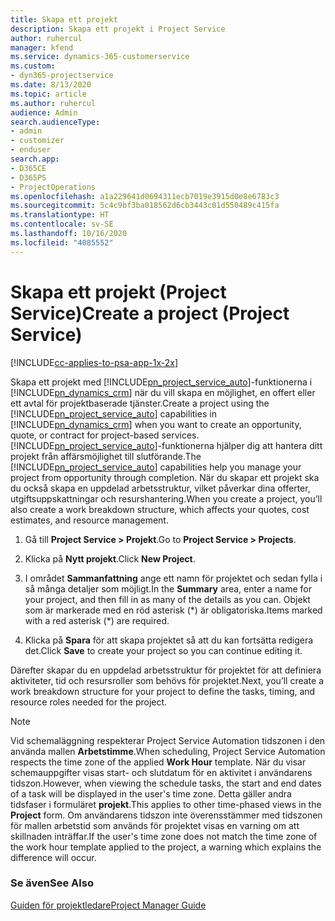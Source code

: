 ```yaml
---
title: Skapa ett projekt
description: Skapa ett projekt i Project Service
author: ruhercul
manager: kfend
ms.service: dynamics-365-customerservice
ms.custom:
- dyn365-projectservice
ms.date: 8/13/2020
ms.topic: article
ms.author: ruhercul
audience: Admin
search.audienceType:
- admin
- customizer
- enduser
search.app:
- D365CE
- D365PS
- ProjectOperations
ms.openlocfilehash: a1a229641d0694311ecb7019e3915d0e8e6783c3
ms.sourcegitcommit: 5c4c9bf3ba018562d6cb3443c01d550489c415fa
ms.translationtype: HT
ms.contentlocale: sv-SE
ms.lasthandoff: 10/16/2020
ms.locfileid: "4085552"
---
```

# <a name="create-a-project-project-service"></a><span data-ttu-id="a2510-103">Skapa ett projekt (Project Service)</span><span class="sxs-lookup"><span data-stu-id="a2510-103">Create a project (Project Service)</span></span>

[!INCLUDE[cc-applies-to-psa-app-1x-2x](../includes/cc-applies-to-psa-app-1x-2x.md)]

<span data-ttu-id="a2510-104">Skapa ett projekt med [!INCLUDE[pn_project_service_auto](../includes/pn-project-service-auto.md)]-funktionerna i [!INCLUDE[pn_dynamics_crm](../includes/pn-dynamics-crm.md)] när du vill skapa en möjlighet, en offert eller ett avtal för projektbaserade tjänster.</span><span class="sxs-lookup"><span data-stu-id="a2510-104">Create a project using the [!INCLUDE[pn_project_service_auto](../includes/pn-project-service-auto.md)] capabilities in [!INCLUDE[pn_dynamics_crm](../includes/pn-dynamics-crm.md)] when you want to create an opportunity, quote, or contract for project-based services.</span></span> <span data-ttu-id="a2510-105">[!INCLUDE[pn_project_service_auto](../includes/pn-project-service-auto.md)]-funktionerna hjälper dig att hantera ditt projekt från affärsmöjlighet till slutförande.</span><span class="sxs-lookup"><span data-stu-id="a2510-105">The [!INCLUDE[pn_project_service_auto](../includes/pn-project-service-auto.md)] capabilities help you manage your project from opportunity through completion.</span></span> <span data-ttu-id="a2510-106">När du skapar ett projekt ska du också skapa en uppdelad arbetsstruktur, vilket påverkar dina offerter, utgiftsuppskattningar och resurshantering.</span><span class="sxs-lookup"><span data-stu-id="a2510-106">When you create a project, you’ll also create a work breakdown structure, which affects your quotes, cost estimates, and resource management.</span></span>  
  
1.  <span data-ttu-id="a2510-107">Gå till **Project Service > Projekt**.</span><span class="sxs-lookup"><span data-stu-id="a2510-107">Go to **Project Service > Projects**.</span></span>  
  
2.  <span data-ttu-id="a2510-108">Klicka på **Nytt projekt**.</span><span class="sxs-lookup"><span data-stu-id="a2510-108">Click **New Project**.</span></span>  
  
3.  <span data-ttu-id="a2510-109">I området **Sammanfattning** ange ett namn för projektet och sedan fylla i så många detaljer som möjligt.</span><span class="sxs-lookup"><span data-stu-id="a2510-109">In the **Summary** area, enter a name for your project, and then fill in as many of the details as you can.</span></span> <span data-ttu-id="a2510-110">Objekt som är markerade med en röd asterisk (\*) är obligatoriska.</span><span class="sxs-lookup"><span data-stu-id="a2510-110">Items marked with a red asterisk (\*) are required.</span></span>  
  
4.  <span data-ttu-id="a2510-111">Klicka på **Spara** för att skapa projektet så att du kan fortsätta redigera det.</span><span class="sxs-lookup"><span data-stu-id="a2510-111">Click **Save** to create your project so you can continue editing it.</span></span>  
  
<span data-ttu-id="a2510-112">Därefter skapar du en uppdelad arbetsstruktur för projektet för att definiera aktiviteter, tid och resursroller som behövs för projektet.</span><span class="sxs-lookup"><span data-stu-id="a2510-112">Next, you’ll create a work breakdown structure for your project to define the tasks, timing, and resource roles needed for the project.</span></span>  

> [!NOTE]
> <span data-ttu-id="a2510-113">Vid schemaläggning respekterar Project Service Automation tidszonen i den använda mallen **Arbetstimme**.</span><span class="sxs-lookup"><span data-stu-id="a2510-113">When scheduling, Project Service Automation respects the time zone of the applied **Work Hour** template.</span></span> <span data-ttu-id="a2510-114">När du visar schemauppgifter visas start- och slutdatum för en aktivitet i användarens tidszon.</span><span class="sxs-lookup"><span data-stu-id="a2510-114">However, when viewing the schedule tasks, the start and end dates of a task will be displayed in the user's time zone.</span></span> <span data-ttu-id="a2510-115">Detta gäller andra tidsfaser i formuläret **projekt**.</span><span class="sxs-lookup"><span data-stu-id="a2510-115">This applies to other time-phased views in the **Project** form.</span></span> <span data-ttu-id="a2510-116">Om användarens tidszon inte överensstämmer med tidszonen för mallen arbetstid som används för projektet visas en varning om att skillnaden inträffar.</span><span class="sxs-lookup"><span data-stu-id="a2510-116">If the user's time zone does not match the time zone of the work hour template applied to the project, a warning which explains the difference will occur.</span></span> 
  
### <a name="see-also"></a><span data-ttu-id="a2510-117">Se även</span><span class="sxs-lookup"><span data-stu-id="a2510-117">See Also</span></span>  
 [<span data-ttu-id="a2510-118">Guiden för projektledare</span><span class="sxs-lookup"><span data-stu-id="a2510-118">Project Manager Guide</span></span>](../psa/project-manager-guide.md)
